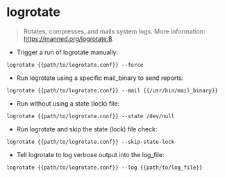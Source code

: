 # logrotate

> Rotates, compresses, and mails system logs.
> More information: <https://manned.org/logrotate.8>.

- Trigger a run of logrotate manually:

`logrotate {{path/to/logrotate.conf}} --force`

- Run logrotate using a specific mail_binary to send reports:

`logrotate {{path/to/logrotate.conf}} --mail {{/usr/bin/mail_binary}}`

- Run without using a state (lock) file:

`logrotate {{path/to/logrotate.conf}} --state /dev/null`

- Run logrotate and skip the state (lock) file check:

`logrotate {{path/to/logrotate.conf}} --skip-state-lock`

- Tell logrotate to log verbose output into the log_file:

`logrotate {{path/to/logrotate.conf}} --log {{path/to/log_file}}`
